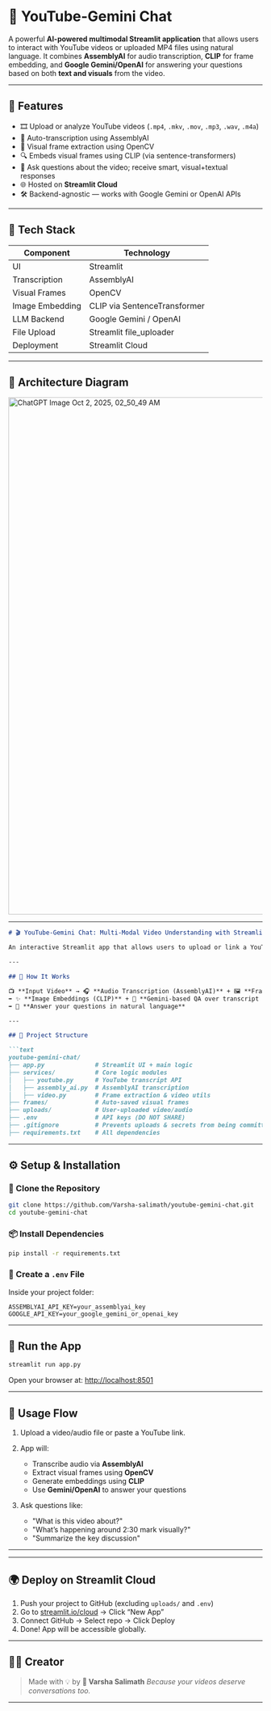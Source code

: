 # 🎥 YouTube-Gemini Chat

A powerful **AI-powered multimodal Streamlit application** that allows users to interact with YouTube videos or uploaded MP4 files using natural language. It combines **AssemblyAI** for audio transcription, **CLIP** for frame embedding, and **Google Gemini/OpenAI** for answering your questions based on both **text and visuals** from the video.

---

## 🚀 Features

- 🎞️ Upload or analyze YouTube videos (`.mp4`, `.mkv`, `.mov`, `.mp3`, `.wav`, `.m4a`)
- 🧠 Auto-transcription using AssemblyAI
- 📸 Visual frame extraction using OpenCV
- 🔍 Embeds visual frames using CLIP (via sentence-transformers)
- 💬 Ask questions about the video; receive smart, visual+textual responses
- 🌐 Hosted on **Streamlit Cloud**
- 🛠️ Backend-agnostic — works with Google Gemini or OpenAI APIs

---

## 🧩 Tech Stack

| Component      | Technology               |
|----------------|---------------------------|
| UI             | Streamlit                 |
| Transcription  | AssemblyAI                |
| Visual Frames  | OpenCV                    |
| Image Embedding| CLIP via SentenceTransformer |
| LLM Backend    | Google Gemini / OpenAI    |
| File Upload    | Streamlit file_uploader   |
| Deployment     | Streamlit Cloud           |

---

## 🧠 Architecture Diagram

<img width="1536" height="1024" alt="ChatGPT Image Oct 2, 2025, 02_50_49 AM" src="https://github.com/user-attachments/assets/2fe86d2c-bb95-4e71-ab77-088f258efae5" />

---
````markdown
# 🎬 YouTube-Gemini Chat: Multi-Modal Video Understanding with Streamlit

An interactive Streamlit app that allows users to upload or link a YouTube video, then ask questions about it using both audio and visual context. This app integrates transcription, frame extraction, image embeddings, and natural language understanding to enable conversational search over video content.

---

## 🧠 How It Works

📺 **Input Video** → 🎧 **Audio Transcription (AssemblyAI)** + 🖼️ **Frame Extraction (OpenCV)**  
➡️ ✨ **Image Embeddings (CLIP)** + 🧠 **Gemini-based QA over transcript & visuals**  
➡️ 💬 **Answer your questions in natural language**

---

## 📁 Project Structure

```text
youtube-gemini-chat/
├── app.py              # Streamlit UI + main logic
├── services/           # Core logic modules
│   ├── youtube.py      # YouTube transcript API
│   ├── assembly_ai.py  # AssemblyAI transcription
│   ├── video.py        # Frame extraction & video utils
├── frames/             # Auto-saved visual frames
├── uploads/            # User-uploaded video/audio
├── .env                # API keys (DO NOT SHARE)
├── .gitignore          # Prevents uploads & secrets from being committed
├── requirements.txt    # All dependencies
````

---

## ⚙️ Setup & Installation

### 🔁 Clone the Repository

```bash
git clone https://github.com/Varsha-salimath/youtube-gemini-chat.git
cd youtube-gemini-chat
```

### 📦 Install Dependencies

```bash
pip install -r requirements.txt
```

### 🔑 Create a `.env` File

Inside your project folder:

```env
ASSEMBLYAI_API_KEY=your_assemblyai_key
GOOGLE_API_KEY=your_google_gemini_or_openai_key
```

---

## 🚀 Run the App

```bash
streamlit run app.py
```

Open your browser at: [http://localhost:8501](http://localhost:8501)

---

## 🎥 Usage Flow

1. Upload a video/audio file or paste a YouTube link.
2. App will:

   * Transcribe audio via **AssemblyAI**
   * Extract visual frames using **OpenCV**
   * Generate embeddings using **CLIP**
   * Use **Gemini/OpenAI** to answer your questions
3. Ask questions like:

   * "What is this video about?"
   * "What’s happening around 2:30 mark visually?"
   * "Summarize the key discussion"

---


---

## 🌍 Deploy on Streamlit Cloud

1. Push your project to GitHub (excluding `uploads/` and `.env`)
2. Go to [streamlit.io/cloud](https://streamlit.io/cloud) → Click “New App”
3. Connect GitHub → Select repo → Click Deploy
4. Done! App will be accessible globally.

---

## 🧙‍♀️ Creator

> Made with 💡 by
> **🚀 Varsha Salimath**
> *Because your videos deserve conversations too.*

---
